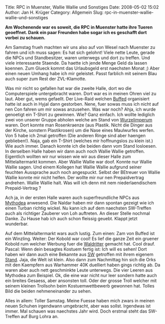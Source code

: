 Title: RPC in Muenster, Wallie Wallie und Sonstiges
Date: 2008-05-02 15:02
Author: Jan H. Krüger
Category: Allgemein
Slug: rpc-in-muenster-wallie-wallie-und-sonstiges

**Am Wochenende war es soweit, die RPC in Muenster hatte ihre Tueren
geoeffnet. Dank ein paar Freunden habe sogar ich es geschafft dort
vorbei zu schauen.**  
  
Am Samstag frueh machten wir uns also auf von Wesel nach Muenster zu
fahren und ich muss sagen: Es hat sich gelohnt! Viele nette Leute,
gerade die NPCs und Standbesitzer, waren unterwegs und dort zu treffen.
Und viele interessante Staende. Da haette ich jende Menge Geld da lassen
koennen. Zum Glueck kommt das Urlaubsgeld erst naechsten Monat ;) Aber
einen neuen Umhang habe ich mir geleistet. Passt farblich mit seinem
Blau auch super zum Rest der ZVL-Klamotte.  
  
Was mir nicht so gefallen hat war die zweite Halle, dort wo die
Computerspiele untergebracht waren. Dort war es in meinen Ohren viel zu
laut. Aber gut, wems gefaellt. Der Live-Raid welchen [Buffed][]
organisiert hatte ist auch in Hyjal dann gestorben. Nene, fuer sowas
muss ich nicht auf nen Con fahren um mir sowas anzusehen. Was war noch?
Ahja, ich wurde genoetigt ein T-Shirt zu gewinnen. Wie? Ganz einfach.
Ich wollte lediglich zwei von unserer Gruppe abholen welche am Stand von
[Wurzelimperum][] waren. Dort konnte man Rosenkraenze (aus Plastik.
Nicht die Dinger aus der Kirche, sonstern Plastikrosen) um die Nase
eines Maulwurfes werfen. Von 5 habe ich 2mal getroffen (Die anderen
Ringe sind aber haengen geblieben!). Naja, gab ein T-Shirt (welches mir
hoffnungslos zu klein ist.) Wie auch immer. Danach konnte ich die beiden
dann vom Stand losloesen. In derselben Halle haben wir dann auch noch
Wallie Wallie getroffen. Eigentlich wollten wir nur wissen wie wir aus
dieser Halle zum Mittelaltermarkt kommen. Aber Wallie Wallie war doof.
Konnte nur Wallie Wallie sagen. Und einem Kollegen hat Wallie Wallie
aufgrund seiner feuchten Aussprache auch noch angespuckt. Selbst der
BEtreuer von Wallie Wallie konnte mir nicht helfen. Der wollte mir nur
nen Prepaidvertrag andrehen. Wallie Wallie halt. Was will ich denn mit
nem niederlaendischem Prepaid-Vertrag ?  
  
Ach ja, in der ersten Halle waren auch superfreundliche NPCs aus
[Mythodea][] anwesend. Die Naldar haben mir dann spontan gezeigt wie ich
einen Turban richtig wickel. Nu kann ich auf dem naechsten SW-Treffen
auch als richtiger Zauberer von Loh auftreten. An dieser Stelle nochmal
Danke. Zu Hause hab ich auch schon fleissig geuebt. Klappt jetzt
wunderbar.  
  
Auf dem Mittelaltermarkt wars auch lustig. Zum einen: Zam von Buffed ist
ein Winzling. Weiter: Der Kobold war cool! Es lief die ganze Zeit ein
gruener Kobold rum welcher Werbung fuer die [Waldritter][] gemacht hat.
Cool drauf. Pascal: Wenn dein besagtes Kostuem fertig ist: Ich will es
sehen! Dort haben wir dann auch eine Bekannte aus [SW][] getroffen mit
ihrem eigenem [Stand][]. Jaja, die Welt ist klein. Also dann zum
Nachmittag hin sich die Orks mit den Kaempfern aus Warhammer 40K
duelliert haben gings richtig ab. Da waren aber auch nett geschminkte
Leute unterwegs. Die vier Leeren aus Mythodea zum Beispiel. Ok, die eine
war nicht nur leer sondern hatte auch ein breites Gesaess, aber
ansonsten toll. Oder der grosse Troll welcher mit seinem kleinen
Trollsohn beim Kostuemwettbewerb gewonnen hat. Tolles Bild die beiden
nehmeneinander zu sehen.  
  
Alles in allem: Toller Samstag. Meine Fuesse haben mich zwars in meinen
neuen Schuhen irgendwann umgebracht, aber was sollst. Irgendwas ist
immer. Mal schauen was naechstes Jahr wird. Doch erstmal steht das
SW-Treffen auf Burg Lohra an.

  [Buffed]: http://www.buffed.de/ "Buffed.de"
  [Wurzelimperum]: http://www.wurzelimperium.de/ "Wurzelimperum"
  [Mythodea]: http://www.mythodea.de/ "Mythodea"
  [Waldritter]: http://www.waldritter.de/ "Waldritter.de"
  [SW]: http://www.scherbenwelten.de/ "Scherbenwelten.de"
  [Stand]: http://www.burg-kraemer.de/ "Burg-Kraemer"
